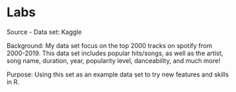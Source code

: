 # Labs

Source - Data set: Kaggle

Background: My data set focus on the top 2000 tracks on spotify from 2000-2019. This data set includes popular hits/songs, as well as the artist, song name, duration, year, popularity level, danceability, and much more!

Purpose: Using this set as an example data set to try new features and skills in R. 
